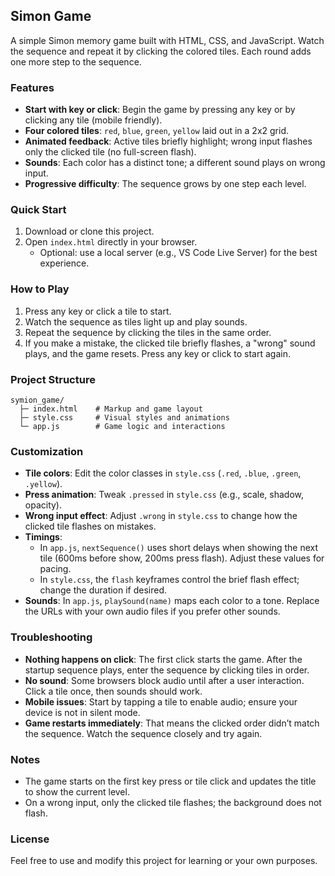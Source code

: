 ## Simon Game

A simple Simon memory game built with HTML, CSS, and JavaScript. Watch the sequence and repeat it by clicking the colored tiles. Each round adds one more step to the sequence.

### Features
- **Start with key or click**: Begin the game by pressing any key or by clicking any tile (mobile friendly).
- **Four colored tiles**: `red`, `blue`, `green`, `yellow` laid out in a 2x2 grid.
- **Animated feedback**: Active tiles briefly highlight; wrong input flashes only the clicked tile (no full-screen flash).
- **Sounds**: Each color has a distinct tone; a different sound plays on wrong input.
- **Progressive difficulty**: The sequence grows by one step each level.

### Quick Start
1. Download or clone this project.
2. Open `index.html` directly in your browser.
   - Optional: use a local server (e.g., VS Code Live Server) for the best experience.

### How to Play
1. Press any key or click a tile to start.
2. Watch the sequence as tiles light up and play sounds.
3. Repeat the sequence by clicking the tiles in the same order.
4. If you make a mistake, the clicked tile briefly flashes, a "wrong" sound plays, and the game resets. Press any key or click to start again.

### Project Structure
```
symion_game/
  ├─ index.html    # Markup and game layout
  ├─ style.css     # Visual styles and animations
  └─ app.js        # Game logic and interactions
```

### Customization
- **Tile colors**: Edit the color classes in `style.css` (`.red`, `.blue`, `.green`, `.yellow`).
- **Press animation**: Tweak `.pressed` in `style.css` (e.g., scale, shadow, opacity).
- **Wrong input effect**: Adjust `.wrong` in `style.css` to change how the clicked tile flashes on mistakes.
- **Timings**:
  - In `app.js`, `nextSequence()` uses short delays when showing the next tile (600ms before show, 200ms press flash). Adjust these values for pacing.
  - In `style.css`, the `flash` keyframes control the brief flash effect; change the duration if desired.
- **Sounds**: In `app.js`, `playSound(name)` maps each color to a tone. Replace the URLs with your own audio files if you prefer other sounds.

### Troubleshooting
- **Nothing happens on click**: The first click starts the game. After the startup sequence plays, enter the sequence by clicking tiles in order.
- **No sound**: Some browsers block audio until after a user interaction. Click a tile once, then sounds should work.
- **Mobile issues**: Start by tapping a tile to enable audio; ensure your device is not in silent mode.
- **Game restarts immediately**: That means the clicked order didn’t match the sequence. Watch the sequence closely and try again.

### Notes
- The game starts on the first key press or tile click and updates the title to show the current level.
- On a wrong input, only the clicked tile flashes; the background does not flash.

### License
Feel free to use and modify this project for learning or your own purposes.


